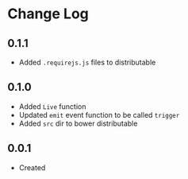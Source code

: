 # Change Log
  
## 0.1.1

  * Added `.requirejs.js` files to distributable

## 0.1.0

  * Added `Live` function
  * Updated `emit` event function to be called `trigger`
  * Added `src` dir to bower distributable

## 0.0.1

  * Created